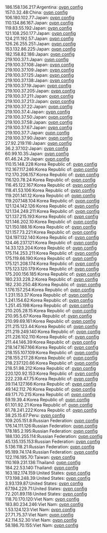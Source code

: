 186.158.136.217:Argentina: [ovpn config](vpn/186_158_136_217.ovpn)  
157.0.32.48:China: [ovpn config](vpn/157_0_32_48.ovpn)  
106.180.102.77:Japan: [ovpn config](vpn/106_180_102_77.ovpn)  
110.134.86.167:Japan: [ovpn config](vpn/110_134_86_167.ovpn)  
119.83.55.192:Japan: [ovpn config](vpn/119_83_55_192.ovpn)  
121.108.250.177:Japan: [ovpn config](vpn/121_108_250_177.ovpn)  
124.211.192.57:Japan: [ovpn config](vpn/124_211_192_57.ovpn)  
126.26.255.251:Japan: [ovpn config](vpn/126_26_255_251.ovpn)  
153.132.86.225:Japan: [ovpn config](vpn/153_132_86_225.ovpn)  
182.158.82.186:Japan: [ovpn config](vpn/182_158_82_186.ovpn)  
219.100.37.1:Japan: [ovpn config](vpn/219_100_37_1.ovpn)  
219.100.37.108:Japan: [ovpn config](vpn/219_100_37_108.ovpn)  
219.100.37.109:Japan: [ovpn config](vpn/219_100_37_109.ovpn)  
219.100.37.125:Japan: [ovpn config](vpn/219_100_37_125.ovpn)  
219.100.37.138:Japan: [ovpn config](vpn/219_100_37_138.ovpn)  
219.100.37.19:Japan: [ovpn config](vpn/219_100_37_19.ovpn)  
219.100.37.205:Japan: [ovpn config](vpn/219_100_37_205.ovpn)  
219.100.37.211:Japan: [ovpn config](vpn/219_100_37_211.ovpn)  
219.100.37.213:Japan: [ovpn config](vpn/219_100_37_213.ovpn)  
219.100.37.22:Japan: [ovpn config](vpn/219_100_37_22.ovpn)  
219.100.37.4:Japan: [ovpn config](vpn/219_100_37_4.ovpn)  
219.100.37.50:Japan: [ovpn config](vpn/219_100_37_50.ovpn)  
219.100.37.58:Japan: [ovpn config](vpn/219_100_37_58.ovpn)  
219.100.37.67:Japan: [ovpn config](vpn/219_100_37_67.ovpn)  
219.100.37.7:Japan: [ovpn config](vpn/219_100_37_7.ovpn)  
219.100.37.90:Japan: [ovpn config](vpn/219_100_37_90.ovpn)  
27.92.219.116:Japan: [ovpn config](vpn/27_92_219_116.ovpn)  
36.2.37.102:Japan: [ovpn config](vpn/36_2_37_102.ovpn)  
60.99.10.35:Japan: [ovpn config](vpn/60_99_10_35.ovpn)  
61.46.24.29:Japan: [ovpn config](vpn/61_46_24_29.ovpn)  
110.15.148.228:Korea Republic of: [ovpn config](vpn/110_15_148_228.ovpn)  
112.167.117.246:Korea Republic of: [ovpn config](vpn/112_167_117_246.ovpn)  
112.170.206.157:Korea Republic of: [ovpn config](vpn/112_170_206_157.ovpn)  
116.120.78.24:Korea Republic of: [ovpn config](vpn/116_120_78_24.ovpn)  
116.45.122.167:Korea Republic of: [ovpn config](vpn/116_45_122_167.ovpn)  
118.41.53.106:Korea Republic of: [ovpn config](vpn/118_41_53_106.ovpn)  
119.201.141.12:Korea Republic of: [ovpn config](vpn/119_201_141_12.ovpn)  
119.207.148.104:Korea Republic of: [ovpn config](vpn/119_207_148_104.ovpn)  
121.124.142.126:Korea Republic of: [ovpn config](vpn/121_124_142_126.ovpn)  
121.134.249.211:Korea Republic of: [ovpn config](vpn/121_134_249_211.ovpn)  
121.137.215.193:Korea Republic of: [ovpn config](vpn/121_137_215_193.ovpn)  
121.146.202.10:Korea Republic of: [ovpn config](vpn/121_146_202_10.ovpn)  
121.150.188.16:Korea Republic of: [ovpn config](vpn/121_150_188_16.ovpn)  
121.157.73.221:Korea Republic of: [ovpn config](vpn/121_157_73_221.ovpn)  
124.197.132.140:Korea Republic of: [ovpn config](vpn/124_197_132_140.ovpn)  
124.46.237.121:Korea Republic of: [ovpn config](vpn/124_46_237_121.ovpn)  
14.33.123.204:Korea Republic of: [ovpn config](vpn/14_33_123_204.ovpn)  
175.114.253.211:Korea Republic of: [ovpn config](vpn/175_114_253_211.ovpn)  
175.119.66.190:Korea Republic of: [ovpn config](vpn/175_119_66_190.ovpn)  
175.121.208.174:Korea Republic of: [ovpn config](vpn/175_121_208_174.ovpn)  
175.123.120.179:Korea Republic of: [ovpn config](vpn/175_123_120_179.ovpn)  
175.200.156.185:Korea Republic of: [ovpn config](vpn/175_200_156_185.ovpn)  
180.233.228.2:Korea Republic of: [ovpn config](vpn/180_233_228_2.ovpn)  
182.230.250.48:Korea Republic of: [ovpn config](vpn/182_230_250_48.ovpn)  
1.176.157.254:Korea Republic of: [ovpn config](vpn/1_176_157_254.ovpn)  
1.231.153.37:Korea Republic of: [ovpn config](vpn/1_231_153_37.ovpn)  
1.241.154.62:Korea Republic of: [ovpn config](vpn/1_241_154_62.ovpn)  
1.251.45.198:Korea Republic of: [ovpn config](vpn/1_251_45_198.ovpn)  
210.205.28.15:Korea Republic of: [ovpn config](vpn/210_205_28_15.ovpn)  
210.95.5.67:Korea Republic of: [ovpn config](vpn/210_95_5_67.ovpn)  
210.99.69.161:Korea Republic of: [ovpn config](vpn/210_99_69_161.ovpn)  
211.215.123.44:Korea Republic of: [ovpn config](vpn/211_215_123_44.ovpn)  
211.219.249.140:Korea Republic of: [ovpn config](vpn/211_219_249_140.ovpn)  
211.226.102.110:Korea Republic of: [ovpn config](vpn/211_226_102_110.ovpn)  
211.44.146.39:Korea Republic of: [ovpn config](vpn/211_44_146_39.ovpn)  
218.147.167.166:Korea Republic of: [ovpn config](vpn/218_147_167_166.ovpn)  
218.155.107.109:Korea Republic of: [ovpn config](vpn/218_155_107_109.ovpn)  
218.155.217.28:Korea Republic of: [ovpn config](vpn/218_155_217_28.ovpn)  
218.237.120.66:Korea Republic of: [ovpn config](vpn/218_237_120_66.ovpn)  
218.51.98.212:Korea Republic of: [ovpn config](vpn/218_51_98_212.ovpn)  
220.120.92.153:Korea Republic of: [ovpn config](vpn/220_120_92_153.ovpn)  
222.239.47.75:Korea Republic of: [ovpn config](vpn/222_239_47_75.ovpn)  
39.114.127.166:Korea Republic of: [ovpn config](vpn/39_114_127_166.ovpn)  
49.142.112.76:Korea Republic of: [ovpn config](vpn/49_142_112_76.ovpn)  
49.171.70.215:Korea Republic of: [ovpn config](vpn/49_171_70_215.ovpn)  
59.19.39.4:Korea Republic of: [ovpn config](vpn/59_19_39_4.ovpn)  
61.101.92.21:Korea Republic of: [ovpn config](vpn/61_101_92_21.ovpn)  
61.78.241.222:Korea Republic of: [ovpn config](vpn/61_78_241_222.ovpn)  
38.25.15.67:Peru: [ovpn config](vpn/38_25_15_67.ovpn)  
109.205.151.8:Russian Federation: [ovpn config](vpn/109_205_151_8.ovpn)  
176.14.111.126:Russian Federation: [ovpn config](vpn/176_14_111_126.ovpn)  
178.185.2.195:Russian Federation: [ovpn config](vpn/178_185_2_195.ovpn)  
188.130.255.114:Russian Federation: [ovpn config](vpn/188_130_255_114.ovpn)  
45.135.135.153:Russian Federation: [ovpn config](vpn/45_135_135_153.ovpn)  
5.136.118.21:Russian Federation: [ovpn config](vpn/5_136_118_21.ovpn)  
95.189.74.174:Russian Federation: [ovpn config](vpn/95_189_74_174.ovpn)  
122.116.195.70:Taiwan: [ovpn config](vpn/122_116_195_70.ovpn)  
110.169.231.136:Thailand: [ovpn config](vpn/110_169_231_136.ovpn)  
184.22.53.140:Thailand: [ovpn config](vpn/184_22_53_140.ovpn)  
163.182.174.159:United States: [ovpn config](vpn/163_182_174_159.ovpn)  
173.198.248.39:United States: [ovpn config](vpn/173_198_248_39.ovpn)  
3.93.139.87:United States: [ovpn config](vpn/3_93_139_87.ovpn)  
67.194.229.71:United States: [ovpn config](vpn/67_194_229_71.ovpn)  
72.201.89.118:United States: [ovpn config](vpn/72_201_89_118.ovpn)  
118.70.170.120:Viet Nam: [ovpn config](vpn/118_70_170_120.ovpn)  
183.80.234.246:Viet Nam: [ovpn config](vpn/183_80_234_246.ovpn)  
1.53.124.123:Viet Nam: [ovpn config](vpn/1_53_124_123.ovpn)  
27.71.75.37:Viet Nam: [ovpn config](vpn/27_71_75_37.ovpn)  
42.114.52.30:Viet Nam: [ovpn config](vpn/42_114_52_30.ovpn)  
58.186.70.155:Viet Nam: [ovpn config](vpn/58_186_70_155.ovpn)  
